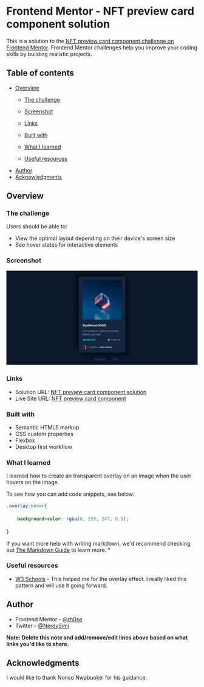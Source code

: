 # Frontend Mentor - NFT preview card component solution

This is a solution to the [NFT preview card component challenge on Frontend Mentor](https://www.frontendmentor.io/challenges/nft-preview-card-component-SbdUL_w0U). Frontend Mentor challenges help you improve your coding skills by building realistic projects. 

## Table of contents

- [Overview](#overview)
  - [The challenge](#the-challenge)
  - [Screenshot](#screenshot)
  - [Links](#links)

  - [Built with](#built-with)
  - [What I learned](#what-i-learned)
  - [Useful resources](#useful-resources)
- [Author](#author)
- [Acknowledgments](#acknowledgments)



## Overview

### The challenge

Users should be able to:

- View the optimal layout depending on their device's screen size
- See hover states for interactive elements

### Screenshot

![](./screenshot.jpeg)


### Links

- Solution URL: [NFT preview card component solution](https://your-solution-url.com)
- Live Site URL: [NFT preview card component](https://rainbow-croissant-cf312a.netlify.app/)



### Built with

- Semantic HTML5 markup
- CSS custom properties
- Flexbox
- Desktop first workflow


### What I learned

I learned how to create an transparent overlay on an image when the user hovers on the image.


To see how you can add code snippets, see below:


```css
.overlay:hover{
    
    background-color: rgba(0, 255, 247, 0.5);
    
}

```


If you want more help with writing markdown, we'd recommend checking out [The Markdown Guide](https://www.markdownguide.org/) to learn more.
*

### Useful resources

- [W3 Schools](https://www.w3schools.com/howto/howto_css_image_overlay_title.asp) - This helped me for the overlay effect. I really liked this pattern and will use it going forward.


## Author

- Frontend Mentor - [@rh0se](https://www.frontendmentor.io/profile/rh0se)
- Twitter - [@NerdySimi](https://twitter.com/NerdySimi)

**Note: Delete this note and add/remove/edit lines above based on what links you'd like to share.**

## Acknowledgments
 I would like to thank Nonso Nwabuokei for his guidance.

